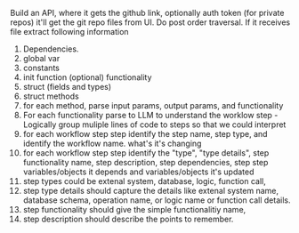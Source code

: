 Build an API, where it gets the github link, optionally auth token (for private repos)
it'll get the git repo files from UI. 
Do post order traversal. 
If it receives file extract following information
1. Dependencies. 
2. global var
3. constants
4. init function (optional) functionality
5. struct (fields and types)
6. struct methods 
7. for each method, parse input params, output params, and functionality
8. For each functionality parse to LLM to understand the worklow step - Logically group muliple lines of code to steps so that we could interpret
9. for each workflow step step identify the step name, step type, and identify the workflow name. what's it's changing
10. for each workflow step step identify the "type", "type details", step functionality name, step description, step dependencies, step step variables/objects it depends and variables/objects it's updated
11. step types could be extenal system, database, logic, function call, 
12. step type details should capture the details like extenal system name, database schema, operation name, or logic name or function call details. 
13. step functionality should give the simple functionalitiy name, 
14. step description should describe the points to remember.  